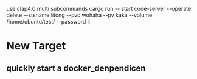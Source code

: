 use clap4.0
multi subcommands
cargo run -- start code-server --operate delete --stsname litong --pvc wohaha  --pv kaka  --volume /home/ubuntu/test/ --password li


# New Target
## quickly start a docker_denpendicen